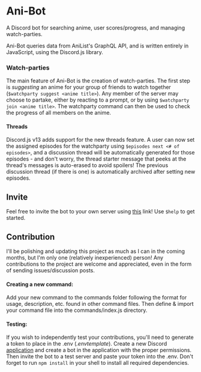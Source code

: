 # Ani-Bot
A Discord bot for searching anime, user scores/progress, and managing watch-parties.

Ani-Bot queries data from AniList's GraphQL API, and is written entirely in JavaScript, using the Discord.js library.

### Watch-parties
The main feature of Ani-Bot is the creation of watch-parties. The first step is *suggesting* an anime for your group of friends to watch together (`$watchparty suggest <anime title>`). Any member of the server may choose to partake, either by reacting to a prompt, or by using `$watchparty join <anime title>`. The watchparty command can then be used to check the progress of all members on the anime.
#### Threads
Discord.js v13 adds support for the new threads feature. A user can now set the assigned episodes for the watchparty using `$episodes next <# of episodes>`, and a discussion thread will be automatically generated for those episodes - and don't worry, the thread starter message that peeks at the thread's messages is auto-erased to avoid spoilers! The previous discussion thread (if there is one) is automatically archived after setting new episodes.

## Invite
Feel free to invite the bot to your own server using [this](https://discord.com/api/oauth2/authorize?client_id=859183792013836348&permissions=259846043712&scope=bot) link! Use `$help` to get started.

## Contribution
I'll be polishing and updating this project as much as I can in the coming months, but I'm only one (relatively inexperienced) person! Any contributions to the project are welcome and appreciated, even in the form of sending issues/discussion posts.
#### Creating a new command:
Add your new command to the commands folder following the format for usage, description, etc. found in other command files. Then define & import your command file into the commands/index.js directory.
#### Testing:
If you wish to independently test your contributions, you'll need to generate a token to place in the .env (*.envtemplate*). Create a new Discord [application](https://discord.com/developers/applications/) and create a bot in the application with the proper permissions. Then invite the bot to a test server and paste your token into the .env. Don't forget to run `npm install` in your shell to install all required dependencies. 

